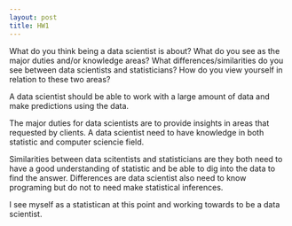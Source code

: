 ```yaml
---
layout: post
title: HW1
---
```

What do you think being a data scientist is about?  What do you see as the major duties and/or knowledge areas?  What differences/similarities do you see between data scientists and statisticians?  How do you view yourself in relation to these two areas?

A data scientist should be able to work with a large amount of data and make predictions using the data. 

The major duties for data scientists are to provide insights in areas that requested by clients. A data scientist need to have knowledge in both statistic and computer sciencie field.

Similarities between data scitentists and statisticians are they both need to have a good understanding of statistic and be able to dig into the data to find the answer. Differences are data scientist also need to know programing but do not to need make statistical inferences.

I see myself as a statistican at this point and working towards to be a data scientist. 
